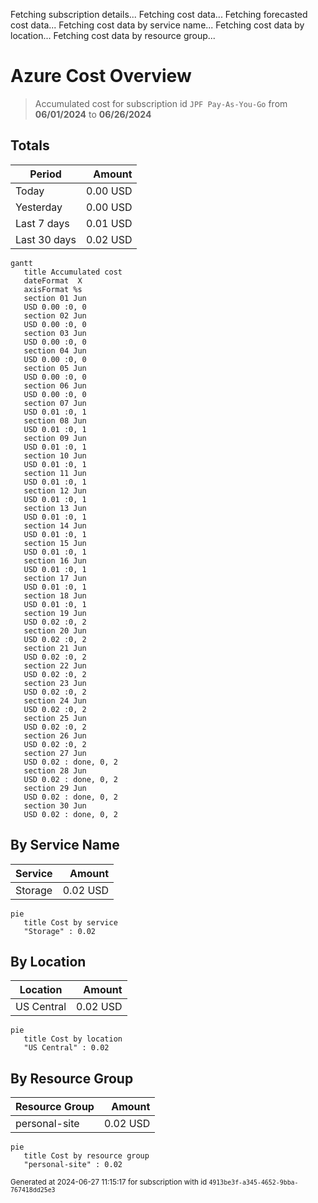Fetching subscription details...
Fetching cost data...
Fetching forecasted cost data...
Fetching cost data by service name...
Fetching cost data by location...
Fetching cost data by resource group...
# Azure Cost Overview

> Accumulated cost for subscription id `JPF Pay-As-You-Go` from **06/01/2024** to **06/26/2024**

## Totals

|Period|Amount|
|---|---:|
|Today|0.00 USD|
|Yesterday|0.00 USD|
|Last 7 days|0.01 USD|
|Last 30 days|0.02 USD|

```mermaid
gantt
   title Accumulated cost
   dateFormat  X
   axisFormat %s
   section 01 Jun
   USD 0.00 :0, 0
   section 02 Jun
   USD 0.00 :0, 0
   section 03 Jun
   USD 0.00 :0, 0
   section 04 Jun
   USD 0.00 :0, 0
   section 05 Jun
   USD 0.00 :0, 0
   section 06 Jun
   USD 0.00 :0, 0
   section 07 Jun
   USD 0.01 :0, 1
   section 08 Jun
   USD 0.01 :0, 1
   section 09 Jun
   USD 0.01 :0, 1
   section 10 Jun
   USD 0.01 :0, 1
   section 11 Jun
   USD 0.01 :0, 1
   section 12 Jun
   USD 0.01 :0, 1
   section 13 Jun
   USD 0.01 :0, 1
   section 14 Jun
   USD 0.01 :0, 1
   section 15 Jun
   USD 0.01 :0, 1
   section 16 Jun
   USD 0.01 :0, 1
   section 17 Jun
   USD 0.01 :0, 1
   section 18 Jun
   USD 0.01 :0, 1
   section 19 Jun
   USD 0.02 :0, 2
   section 20 Jun
   USD 0.02 :0, 2
   section 21 Jun
   USD 0.02 :0, 2
   section 22 Jun
   USD 0.02 :0, 2
   section 23 Jun
   USD 0.02 :0, 2
   section 24 Jun
   USD 0.02 :0, 2
   section 25 Jun
   USD 0.02 :0, 2
   section 26 Jun
   USD 0.02 :0, 2
   section 27 Jun
   USD 0.02 : done, 0, 2
   section 28 Jun
   USD 0.02 : done, 0, 2
   section 29 Jun
   USD 0.02 : done, 0, 2
   section 30 Jun
   USD 0.02 : done, 0, 2
```

## By Service Name

|Service|Amount|
|---|---:|
|Storage|0.02 USD|

```mermaid
pie
   title Cost by service
   "Storage" : 0.02
```

## By Location

|Location|Amount|
|---|---:|
|US Central|0.02 USD|

```mermaid
pie
   title Cost by location
   "US Central" : 0.02
```

## By Resource Group

|Resource Group|Amount|
|---|---:|
|personal-site|0.02 USD|

```mermaid
pie
   title Cost by resource group
   "personal-site" : 0.02
```

<sup>Generated at 2024-06-27 11:15:17 for subscription with id `4913be3f-a345-4652-9bba-767418dd25e3`</sup>
